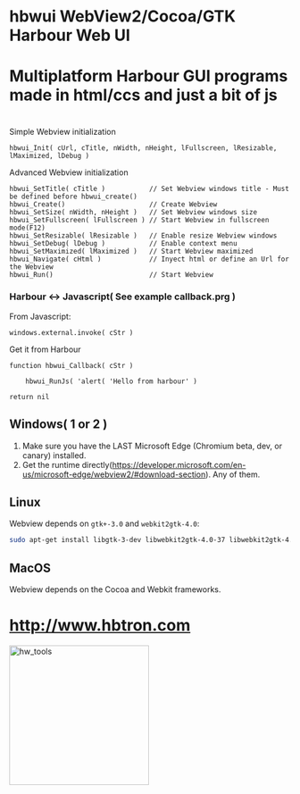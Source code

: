 # hbwui WebView2/Cocoa/GTK Harbour Web UI
#
# Multiplatform Harbour GUI programs made in html/ccs and just a bit of js
#

Simple Webview initialization

    hbwui_Init( cUrl, cTitle, nWidth, nHeight, lFullscreen, lResizable, lMaximized, lDebug )

Advanced Webview initialization

    hbwui_SetTitle( cTitle )           // Set Webview windows title - Must be defined before hbwui_create()
    hbwui_Create()                     // Create Webview
    hbwui_SetSize( nWidth, nHeight )   // Set Webview windows size
    hbwui_SetFullscreen( lFullscreen ) // Start Webview in fullscreen mode(F12)
    hbwui_SetResizable( lResizable )   // Enable resize Webview windows
    hbwui_SetDebug( lDebug )           // Enable context menu
    hbwui_SetMaximized( lMaximized )   // Start Webview maximized
    hbwui_Navigate( cHtml )            // Inyect html or define an Url for the Webview
    hbwui_Run()                        // Start Webview

### Harbour <-> Javascript( See example callback.prg )

From Javascript:

    windows.external.invoke( cStr )

Get it from Harbour

    function hbwui_Callback( cStr )
    
        hbwui_RunJs( 'alert( 'Hello from harbour' )  

    return nil  
    
## Windows( 1 or 2 ) 

1) Make sure you have the LAST Microsoft Edge (Chromium beta, dev, or canary) installed.
2) Get the runtime directly(https://developer.microsoft.com/en-us/microsoft-edge/webview2/#download-section). Any of them.

## Linux

Webview depends on `gtk+-3.0` and `webkit2gtk-4.0`:

```sh
sudo apt-get install libgtk-3-dev libwebkit2gtk-4.0-37 libwebkit2gtk-4.0-dev
```

## MacOS

Webview depends on the Cocoa and Webkit frameworks.

# http://www.hbtron.com
<img src="http://www.hbtron.com/hwtools512.png" width="250" title="hw_tools">
